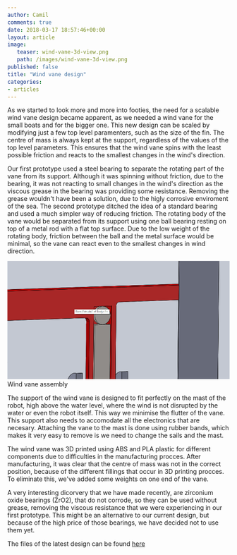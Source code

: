 ```yaml
---
author: Camil
comments: true
date: 2018-03-17 18:57:46+00:00
layout: article
image:
   teaser: wind-vane-3d-view.png
   path: /images/wind-vane-3d-view.png
published: false
title: "Wind vane design"
categories:
- articles
---
```


As we started to look more and more into footies, the need for a scalable wind vane design became apparent,
as we needed a wind vane for the small boats and for the bigger one. This new design can be scaled by 
modifying just a few top level paramenters, such as the size of the fin. The centre of mass is always kept
at the support, regardless of the values of the top level parameters. This ensures that the wind vane spins
with the least possible friction and reacts to the smallest changes in the wind's direction.

Our first prototype used a steel bearing to separate the rotating part of the vane from its support. Although
it was spinning without friction, due to the bearing, it was not reacting to small changes in the wind's direction
as the viscous grease in the bearing was providing some resistance. Removing the grease wouldn't have been a 
solution, due to the higly corrosive enviroment of the sea. The second prototype ditched the idea of a standard bearing
and used a much simpler way of reducing friction. The rotating body of the vane would be separated from its support
using one ball bearing resting on top of a metal rod with a flat top surface. Due to the low weight of the rotating body,
friction between the ball and the metal surface would be minimal, so the vane can react even to the smallest
changes in wind direction.

![Wind vane assembly](/images/wind-vane.png)
Wind vane assembly

The support of the wind vane is designed to fit perfectly on the mast of the robot, high above the water level,
where the wind is not disrupted by the water or even the robot itself. This way we minimise the flutter of the
vane. This support also needs to accomodate all the electronics that are necesary. Attaching the vane to the mast
is done using rubber bands, which makes it very easy to remove is we need to change the sails and the mast.

The wind vane was 3D printed using ABS and PLA plastic for different components due to difficulties in the
manufacturing procces. After manufacturing, it was clear that the centre of mass was not in the correct position,
because of the different fillings that occur in 3D printing procces. To eliminate this, we've added some weights
on one end of the vane. 

A very interesting dicorvery that we have made recently, are zirconium oxide bearings (ZrO2), that do not corrode,
so they can be used without grease, removing the viscous resistance that we were experiencing in our first prototype.
This might be an alternative to our current design, but because of the high price of those bearings, we have decided 
not to use them yet.

The files of the latest design can be found [here](https://github.com/Maritime-Robotics-Student-Society/Boat-construction/tree/master/Wind_Vane/v3)